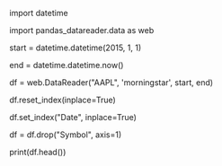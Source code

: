 import datetime

import pandas_datareader.data as web

start = datetime.datetime(2015, 1, 1)

end = datetime.datetime.now()

df = web.DataReader("AAPL", 'morningstar', start, end)

df.reset_index(inplace=True)

df.set_index("Date", inplace=True)

df = df.drop("Symbol", axis=1)

print(df.head())
